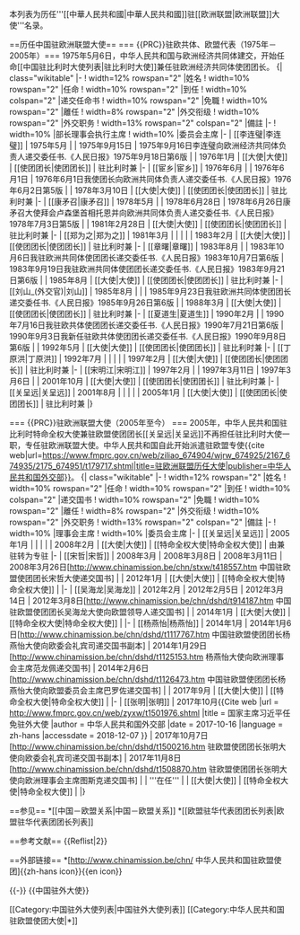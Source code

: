 本列表为历任'''[[中華人民共和國|中華人民共和國]]驻[[欧洲联盟|欧洲联盟]]大使'''名录。

==历任中国驻欧洲联盟大使==
=== {{PRC}}驻欧共体、欧盟代表（1975年－2005年）===
1975年5月6日，中华人民共和国与欧洲经济共同体建交，开始任命[[中国驻比利时大使列表|驻比利时大使]]兼任驻欧洲经济共同体使团团长。
{| class="wikitable" 
|- 
! width=12% rowspan="2" |姓名
! width=10% rowspan="2" |任命
! width=10% rowspan="2" |到任
! width=10% colspan="2" |递交任命书
! width=10% rowspan="2" |免職
! width=10% rowspan="2" |離任
! width=8% rowspan="2" |外交衔级
! width=10% rowspan="2" |外交职务
! width=13% rowspan="2" colspan="2" |備註
|-
! width=10% |部长理事会执行主席
! width=10% |委员会主席
|-
| [[李连璧|李连璧]]
| 1975年5月
|
| 1975年9月15日<ref name=rmrb750918/>
| 1975年9月16日<ref name=rmrb750918>李连璧向欧洲经济共同体负责人递交委任书.《人民日报》1975年9月18日第6版</ref>
|
| 1976年1月
| [[大使|大使]]
| [[使团团长|使团团长]]
| 驻比利时兼
|-
| [[宦乡|宦乡]]
| 1976年6月
|
| 1976年6月1日<ref name=rmrb760602/>
| 1976年6月1日<ref name=rmrb760602>我使团长向欧洲共同体负责人递交委任书.《人民日报》1976年6月2日第5版</ref>
|
| 1978年3月10日
| [[大使|大使]]
| [[使团团长|使团团长]]
| 驻比利时兼
|-
| [[康矛召|康矛召]]
| 1978年5月
|
| 1978年6月28日<ref name=rmrb760703/>
| 1978年6月26日<ref name=rmrb760703>康矛召大使拜会卢森堡首相托恩并向欧洲共同体负责人递交委任书.《人民日报》1978年7月3日第5版</ref>
|
| 1981年2月28日
| [[大使|大使]]
| [[使团团长|使团团长]]
| 驻比利时兼
|-
| [[郑为之|郑为之]]
| 1981年3月
|
|
|
|
| 1983年2月
| [[大使|大使]]
| [[使团团长|使团团长]]
| 驻比利时兼
|-
| [[章曙|章曙]]
| 1983年8月
|
| 1983年10月6日<ref>我驻欧洲共同体使团团长递交委任书.《人民日报》1983年10月7日第6版</ref>
| 1983年9月19日<ref>我驻欧洲共同体使团团长递交委任书.《人民日报》1983年9月21日第6版</ref>
|
| 1985年8月
| [[大使|大使]]
| [[使团团长|使团团长]]
| 驻比利时兼
|-
| [[刘山_(外交官)|刘山]]
| 1985年8月
|
|
| 1985年9月23日<ref>我驻欧洲共同体使团团长递交委任书.《人民日报》1985年9月26日第6版</ref>
|
| 1988年3月
| [[大使|大使]]
| [[使团团长|使团团长]]
| 驻比利时兼
|-
| [[夏道生|夏道生]]
| 1990年2月
|
| 1990年7月16日<ref>我驻欧共体使团团长递交委任书.《人民日报》1990年7月21日第6版</ref>
| 1990年9月3日<ref>我新任驻欧共体使团团长递交委任书.《人民日报》1990年9月8日第6版</ref>
|
| 1992年5月
| [[大使|大使]]
| [[使团团长|使团团长]]
| 驻比利时兼
|-
| [[丁原洪|丁原洪]]
| 1992年7月
|
|
|
|
| 1997年2月
| [[大使|大使]]
| [[使团团长|使团团长]]
| 驻比利时兼
|-
| [[宋明江|宋明江]]
| 1997年2月
|
| 1997年3月11日
| 1997年3月6日
|
| 2001年10月
| [[大使|大使]]
| [[使团团长|使团团长]]
| 驻比利时兼
|-
| [[关呈远|关呈远]]
| 2001年8月
|
|
|
|
| 2005年1月
| [[大使|大使]]
| [[使团团长|使团团长]]
| 驻比利时兼
|}

=== {{PRC}}驻欧洲联盟大使（2005年至今） ===
2005年，中华人民共和国驻比利时特命全权大使兼驻欧盟使团团长[[关呈远|关呈远]]不再担任驻比利时大使一职，专任驻欧洲联盟大使。中华人民共和国自此开始派遣驻欧盟专使<ref>{{cite web|url=https://www.fmprc.gov.cn/web/ziliao_674904/wjrw_674925/2167_674935/2175_674951/t179717.shtml|title=驻欧洲联盟历任大使|publisher=中华人民共和国外交部}}</ref>。
{| class="wikitable" 
|- 
! width=12% rowspan="2" |姓名
! width=10% rowspan="2" |任命
! width=10% rowspan="2" |到任
! width=10% colspan="2" |递交国书
! width=10% rowspan="2" |免職
! width=10% rowspan="2" |離任
! width=8% rowspan="2" |外交衔级
! width=10% rowspan="2" |外交职务
! width=13% rowspan="2" colspan="2" |備註
|-
! width=10% |理事会主席
! width=10% |委员会主席
|-
| [[关呈远|关呈远]]
| 2005年1月
|
|
|
|
| 2008年2月
| [[大使|大使]]
| [[特命全权大使|特命全权大使]]
| 由兼驻转为专驻
|-
| [[宋哲|宋哲]]
| 2008年3月
| 2008年3月8日<ref name=szgs/>
| 2008年3月11日<ref name=szgs/>
| 2008年3月26日<ref name=szgs>[http://www.chinamission.be/chn/stxw/t418557.htm 中国驻欧盟使团团长宋哲大使递交国书]</ref>
|
| 2012年1月 
| [[大使|大使]]
| [[特命全权大使|特命全权大使]]
|
|-
| [[吴海龙|吴海龙]]
| 2012年2月
| 2012年2月5日<ref name=whlgs/>
| 2012年3月14日<ref name=whlgs/>
| 2012年3月8日<ref name=whlgs>[http://www.chinamission.be/chn/dshd/t914187.htm 中国驻欧盟使团团长吴海龙大使向欧盟领导人递交国书]</ref>
|
| 2014年1月 
| [[大使|大使]]
| [[特命全权大使|特命全权大使]]
|
|-
| [[杨燕怡|杨燕怡]]
| 2014年1月
| 2014年1月6日<ref>[http://www.chinamission.be/chn/dshd/t1117767.htm 中国驻欧盟使团团长杨燕怡大使向欧委会礼宾司递交国书副本]</ref>
| 2014年1月29日<ref>[http://www.chinamission.be/chn/dshd/t1125153.htm 杨燕怡大使向欧洲理事会主席范龙佩递交国书]</ref>
| 2014年2月6日<ref>[http://www.chinamission.be/chn/dshd/t1126473.htm 中国驻欧盟使团团长杨燕怡大使向欧盟委员会主席巴罗佐递交国书]</ref>
|
| 2017年9月 
| [[大使|大使]]
| [[特命全权大使|特命全权大使]]
|
|-
| [[张明|张明]]
| 2017年10月<ref>{{Cite web |url = http://www.fmprc.gov.cn/web/zyxw/t1501976.shtml |title = 国家主席习近平任免驻外大使 |author = 中华人民共和国外交部 |date = 2017-10-16 |language = zh-hans |accessdate = 2018-12-07 }}</ref>
| 2017年10月7日<ref>[http://www.chinamission.be/chn/dshd/t1500216.htm 驻欧盟使团团长张明大使向欧委会礼宾司递交国书副本]</ref>
| 2017年11月8日<ref>[http://www.chinamission.be/chn/dshd/t1508870.htm 驻欧盟使团团长张明大使向欧洲理事会主席图斯克递交国书]</ref>
|
| '''在任'''
| 
| [[大使|大使]]
| [[特命全权大使|特命全权大使]]
|
|}

==参见==
*[[中国－欧盟关系|中国－欧盟关系]]
*[[欧盟驻华代表团团长列表|欧盟驻华代表团团长列表]]

==参考文献==
{{Reflist|2}}

==外部链接==
*[http://www.chinamission.be/chn/ 中华人民共和国驻欧盟使团]{{zh-hans icon}}{{en icon}}

{{-}}
{{中国驻外大使}}

[[Category:中国驻外大使列表|中国驻外大使列表]]
[[Category:中华人民共和国驻欧盟使团大使|*]]